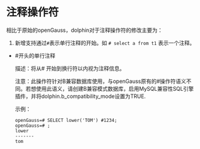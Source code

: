 # 注释操作符

相比于原始的openGauss，dolphin对于注释操作符的修改主要为：

1. 新增支持通过```#```表示单行注释的开始。如 ```# select a from t1``` 表示一个注释。

- #开头的单行注释

  描述：将从# 开始到换行符以内视为注释信息。

  注意：此操作符针对B兼容数据库使用，与openGauss原有的#操作符语义不同。若想使用此语义，请创建B兼容模式数据库，启用MySQL兼容性SQL引擎插件，并将dolphin.b_compatibility_mode设置为TRUE.

  示例：

  ```
  openGauss=# SELECT lower('TOM') #1234;
  openGauss=# ;
  lower
  -------
  tom
  ```

